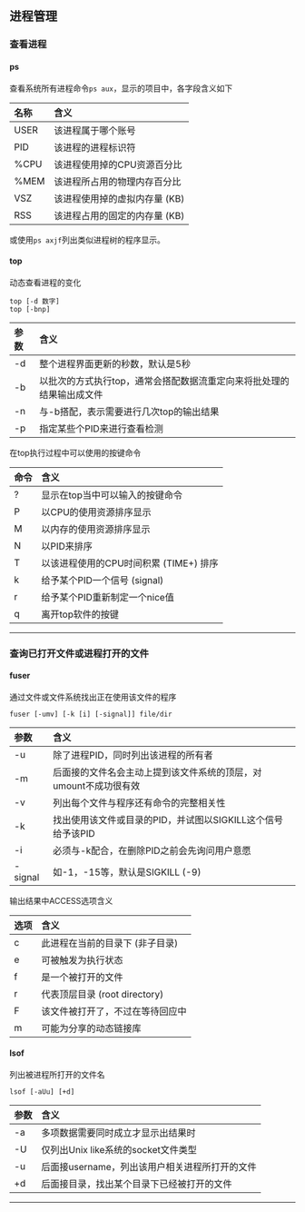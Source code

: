 ## 进程管理

### 查看进程
#### ps
查看系统所有进程命令`ps aux`，显示的项目中，各字段含义如下

名称|含义
:--|:--
USER|该进程属于哪个账号
PID|该进程的进程标识符
%CPU|该进程使用掉的CPU资源百分比
%MEM|该进程所占用的物理内存百分比
VSZ|该进程使用掉的虚拟内存量 (KB)
RSS|该进程占用的固定的内存量 (KB)

或使用`ps axjf`列出类似进程树的程序显示。


#### top
动态查看进程的变化
```
top [-d 数字]
top [-bnp]
```

参数|含义
:--|:--
-d|整个进程界面更新的秒数，默认是5秒
-b|以批次的方式执行top，通常会搭配数据流重定向来将批处理的结果输出成文件
-n|与-b搭配，表示需要进行几次top的输出结果
-p|指定某些个PID来进行查看检测

在top执行过程中可以使用的按键命令

命令|含义
:--|:--
?|显示在top当中可以输入的按键命令
P|以CPU的使用资源排序显示
M|以内存的使用资源排序显示
N|以PID来排序
T|以该进程使用的CPU时间积累 (TIME+) 排序
k|给予某个PID一个信号 (signal)
r|给予某个PID重新制定一个nice值
q|离开top软件的按键

***

### 查询已打开文件或进程打开的文件
#### fuser
通过文件或文件系统找出正在使用该文件的程序
```
fuser [-umv] [-k [i] [-signal]] file/dir
```

参数|含义
:--|:--
-u|除了进程PID，同时列出该进程的所有者
-m|后面接的文件名会主动上提到该文件系统的顶层，对umount不成功很有效
-v|列出每个文件与程序还有命令的完整相关性
-k|找出使用该文件或目录的PID，并试图以SIGKILL这个信号给予该PID
-i|必须与-k配合，在删除PID之前会先询问用户意愿
-signal|如-1，-15等，默认是SIGKILL (-9)

输出结果中ACCESS选项含义

选项|含义
:--|:--
c|此进程在当前的目录下 (非子目录)
e|可被触发为执行状态
f|是一个被打开的文件
r|代表顶层目录 (root directory)
F|该文件被打开了，不过在等待回应中
m|可能为分享的动态链接库

#### lsof
列出被进程所打开的文件名
```
lsof [-aUu] [+d]
```

参数|含义
:--|:--
-a|多项数据需要同时成立才显示出结果时
-U|仅列出Unix like系统的socket文件类型
-u|后面接username，列出该用户相关进程所打开的文件
+d|后面接目录，找出某个目录下已经被打开的文件

***
